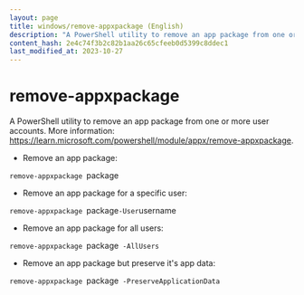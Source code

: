 ```yaml
---
layout: page
title: windows/remove-appxpackage (English)
description: "A PowerShell utility to remove an app package from one or more user accounts."
content_hash: 2e4c74f3b2c82b1aa26c65cfeeb0d5399c8ddec1
last_modified_at: 2023-10-27
---
```

# remove-appxpackage

A PowerShell utility to remove an app package from one or more user accounts.
More information: <https://learn.microsoft.com/powershell/module/appx/remove-appxpackage>.

- Remove an app package:

`remove-appxpackage `<span class="tldr-var badge badge-pill bg-dark-lm bg-white-dm text-white-lm text-dark-dm font-weight-bold">package</span>

- Remove an app package for a specific user:

`remove-appxpackage `<span class="tldr-var badge badge-pill bg-dark-lm bg-white-dm text-white-lm text-dark-dm font-weight-bold">package</span>` -User `<span class="tldr-var badge badge-pill bg-dark-lm bg-white-dm text-white-lm text-dark-dm font-weight-bold">username</span>

- Remove an app package for all users:

`remove-appxpackage `<span class="tldr-var badge badge-pill bg-dark-lm bg-white-dm text-white-lm text-dark-dm font-weight-bold">package</span>` -AllUsers`

- Remove an app package but preserve it's app data:

`remove-appxpackage `<span class="tldr-var badge badge-pill bg-dark-lm bg-white-dm text-white-lm text-dark-dm font-weight-bold">package</span>` -PreserveApplicationData`

